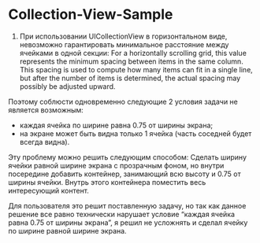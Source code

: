# Collection-View-Sample

1. При использовании UICollectionView в горизонтальном виде, невозможно гарантировать  минимальное расстояние между ячейками в одной секции:
For a horizontally scrolling grid, this value represents the minimum spacing between items in the same column. This spacing is used to compute how many items can fit in a single line, but after the number of items is determined, the actual spacing may possibly be adjusted upward.

Поэтому соблюсти одновременно следующие 2 условия задачи не является возможным:
- каждая ячейка по ширине равна 0.75 от ширины экрана;
- на экране может быть видна только 1 ячейка (часть соседней будет всегда видна).

Эту проблему можно решить следующим способом:
Сделать ширину ячейки равной ширине экрана с прозрачным фоном, но внутри посередине добавить контейнер, занимающий всю высоту и 0.75 от ширины ячейки. Внутрь этого контейнера поместить весь интересующий контент.

Для пользователя это решит поставленную задачу, но так как данное решение все равно технически нарушает условие “каждая ячейка равна 0.75 от ширины экрана”, я решил не усложнять и сделал ячейку по ширине равной ширине экрана.
